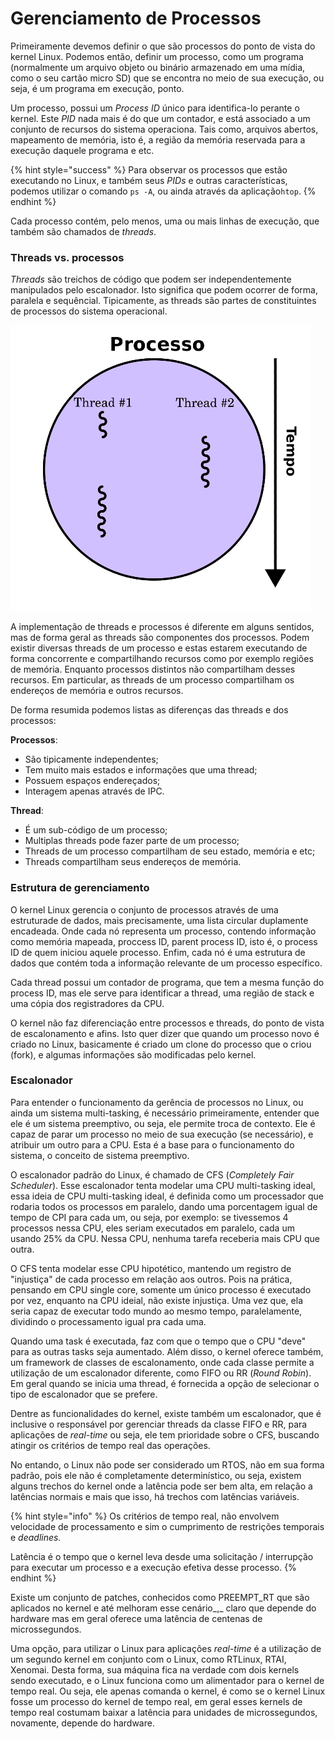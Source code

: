 # Gerenciamento de Processos

Primeiramente devemos definir o que são processos do ponto de vista do kernel Linux. Podemos então, definir um processo, como um programa \(normalmente um arquivo objeto ou binário armazenado em uma mídia, como o seu cartão micro SD\) que se encontra no meio de sua execução, ou seja, é um programa em execução, ponto.

Um processo, possui um _Process ID_ único para identifica-lo perante o kernel. Este _PID_ nada mais é do que um contador, e está associado a um conjunto de recursos do sistema operaciona. Tais como, arquivos abertos, mapeamento de memória, isto é, a região da memória reservada para a execução daquele programa e etc.

{% hint style="success" %}
Para observar os processos que estão executando no Linux, e também seus _PIDs_ e outras características, podemos utilizar o comando `ps -A`, ou ainda através da aplicação`htop`.
{% endhint %}

Cada processo contém, pelo menos, uma ou mais linhas de execução, que também são chamados de _threads_. 

### Threads vs. processos

_Threads_ são treichos de código que podem ser independentemente manipulados pelo escalonador. Isto significa que podem ocorrer de forma, paralela e sequêncial. Tipicamente, as threads são partes de constituintes de processos do sistema operacional.

![](../../.gitbook/assets/image%20%2824%29.png)

A implementação de threads e processos é diferente em alguns sentidos, mas de forma geral as threads são componentes dos processos. Podem existir diversas threads de um processo e estas estarem executando de forma concorrente e compartilhando recursos como por exemplo regiões de memória. Enquanto processos distintos não compartilham desses recursos. Em particular, as threads de um processo compartilham os endereços de memória e outros recursos.

De forma resumida podemos listas as diferenças das threads e dos processos:

**Processos**:

* São tipicamente independentes;
* Tem muito mais estados e informações que uma thread;
* Possuem espaços endereçados;
* Interagem apenas através de IPC.

**Thread**:

* É um sub-código de um processo;
* Multiplas threads pode fazer parte de um processo;
* Threads de um processo compartilham de seu estado, memória e etc;
* Threads compartilham seus endereços de memória.

### Estrutura de gerenciamento

O kernel Linux gerencia o conjunto de processos através de uma estruturade de dados, mais precisamente, uma lista circular duplamente encadeada. Onde cada nó representa um processo, contendo informação como memória mapeada, proccess ID, parent process ID, isto é, o process ID de quem iniciou aquele processo. Enfim, cada nó é uma estrutura de dados que contém toda a informação relevante de um processo específico.

Cada thread possui um contador de programa, que tem a mesma função do process ID, mas ele serve para identificar a thread, uma região de stack e uma cópia dos registradores da CPU.

O kernel não faz diferenciação entre processos e threads, do ponto de vista de escalonamento e afins. Isto quer dizer  que quando um processo novo é criado no Linux, basicamente é criado um clone do processo que o criou \(fork\),  e algumas informações são modificadas pelo kernel.

### Escalonador

Para entender o funcionamento da gerência de processos no Linux, ou ainda um sistema multi-tasking, é necessário primeiramente, entender que ele é um sistema preemptivo, ou seja, ele permite troca de contexto. Ele é capaz de parar um processo no meio de sua execução \(se necessário\), e atribuir um outro para a CPU. Esta é a base para o funcionamento do sistema,  o conceito de sistema preemptivo.

O escalonador padrão do Linux, é chamado de CFS \(_Completely Fair Scheduler_\). Esse escalonador tenta modelar uma CPU multi-tasking ideal, essa ideia de CPU multi-tasking ideal, é definida como um processador que rodaria todos os processos em paralelo, dando uma porcentagem igual de tempo de CPI para cada um, ou seja, por exemplo: se tivessemos 4 processos nessa CPU, eles seriam executados em paralelo, cada um usando 25% da CPU. Nessa CPU, nenhuma tarefa receberia mais CPU que outra.

O CFS tenta modelar esse CPU hipotético, mantendo um registro de "injustiça" de cada processo em relação aos outros. Pois na prática, pensando em CPU single core, somente um único processo é executado por vez, enquanto na CPU ideial, não existe injustiça. Uma vez que, ela seria capaz de executar todo mundo ao mesmo tempo, paralelamente, dividindo o processamento igual pra cada uma.

Quando uma task é executada, faz com que o tempo que o CPU "deve" para as outras tasks seja aumentado. Além disso, o kernel oferece também, um framework de classes de escalonamento, onde cada classe permite a utilização de um escalonador diferente, como FIFO ou RR \(_Round Robin_\). Em geral quando se inicia uma thread, é fornecida a opção de selecionar o tipo de escalonador que se prefere.

Dentre as funcionalidades do kernel, existe também um escalonador, que é inclusive o responsável por gerenciar threads da classe FIFO e RR, para aplicações de _real-time_ ou seja, ele tem prioridade sobre o CFS, buscando atingir os critérios de tempo real das operações.

No entando, o Linux não pode ser considerado um RTOS, não em sua forma padrão, pois ele não é completamente determinístico, ou seja, existem alguns trechos do kernel onde a latência pode ser bem alta, em relação a latências normais e mais que isso, há trechos com latências variáveis. 

{% hint style="info" %}
Os critérios de tempo real, não envolvem velocidade de processamento e sim o cumprimento de restrições temporais e _deadlines._

Latência é o tempo que o kernel leva desde uma solicitação / interrupção para executar um processo e a execução efetiva desse processo.
{% endhint %}

Existe um conjunto de patches, conhecidos como PREEMPT\_RT que são aplicados no kernel e até melhoram esse cenário_,_ claro que depende do hardware mas em geral oferece uma latência de centenas de microssegundos.

Uma opção, para utilizar o Linux para aplicações _real-time_ é a utilização de um segundo kernel em conjunto com o Linux, como RTLinux, RTAI, Xenomai. Desta forma, sua máquina fica na verdade com dois kernels sendo executado, e o Linux funciona como um alimentador para o kernel de tempo real. Ou seja, ele apenas comanda o kernel,  é como se o kernel Linux fosse um processo do kernel de tempo real, em geral esses kernels de tempo real costumam baixar a latência para unidades de microssegundos, novamente, depende do hardware.

